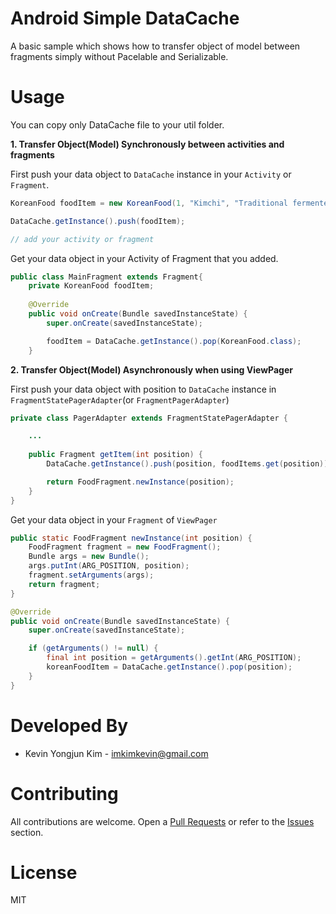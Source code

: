 # Android Simple DataCache

A basic sample which shows how to transfer object of model between fragments simply without Pacelable and Serializable.

# Usage
You can copy only DataCache file to your util folder.

**1. Transfer Object(Model) Synchronously between activities and fragments**

First push your data object to `DataCache` instance in your `Activity` or `Fragment`.

```java
KoreanFood foodItem = new KoreanFood(1, "Kimchi", "Traditional fermented Korean side dish made of vegetables")  // Sample Model

DataCache.getInstance().push(foodItem);

// add your activity or fragment
```

Get your data object in your Activity of Fragment that you added.

```java
public class MainFragment extends Fragment{
    private KoreanFood foodItem;
    
    @Override
    public void onCreate(Bundle savedInstanceState) {
        super.onCreate(savedInstanceState);

        foodItem = DataCache.getInstance().pop(KoreanFood.class);
    }
```

**2. Transfer Object(Model) Asynchronously when using ViewPager**

First push your data object with position to `DataCache` instance in `FragmentStatePagerAdapter`(or `FragmentPagerAdapter`)

```java
private class PagerAdapter extends FragmentStatePagerAdapter {

    ...
    
    public Fragment getItem(int position) {
        DataCache.getInstance().push(position, foodItems.get(position));

        return FoodFragment.newInstance(position);
    }
}
```

Get your data object in your `Fragment` of `ViewPager`

```java
public static FoodFragment newInstance(int position) {
    FoodFragment fragment = new FoodFragment();
    Bundle args = new Bundle();
    args.putInt(ARG_POSITION, position);
    fragment.setArguments(args);
    return fragment;
}

@Override
public void onCreate(Bundle savedInstanceState) {
    super.onCreate(savedInstanceState);

    if (getArguments() != null) {
        final int position = getArguments().getInt(ARG_POSITION);
        koreanFoodItem = DataCache.getInstance().pop(position);
    }
}
```

# Developed By
* Kevin Yongjun Kim - imkimkevin@gmail.com

# Contributing
All contributions are welcome. Open a [Pull Requests](https://github.com/kimkevin/AndroidDataCache/pulls) or refer to
the [Issues](https://github.com/kimkevin/AndroidDataCache/issues) section.

# License
MIT
